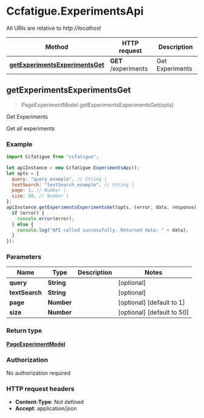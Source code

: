 # Ccfatigue.ExperimentsApi

All URIs are relative to _http://localhost_

| Method                                                                             | HTTP request         | Description     |
| ---------------------------------------------------------------------------------- | -------------------- | --------------- |
| [**getExperimentsExperimentsGet**](ExperimentsApi.md#getExperimentsExperimentsGet) | **GET** /experiments | Get Experiments |

## getExperimentsExperimentsGet

> PageExperimentModel getExperimentsExperimentsGet(opts)

Get Experiments

Get all experiments

### Example

```javascript
import Ccfatigue from "ccfatigue";

let apiInstance = new Ccfatigue.ExperimentsApi();
let opts = {
  query: "query_example", // String |
  textSearch: "textSearch_example", // String |
  page: 1, // Number |
  size: 50, // Number |
};
apiInstance.getExperimentsExperimentsGet(opts, (error, data, response) => {
  if (error) {
    console.error(error);
  } else {
    console.log("API called successfully. Returned data: " + data);
  }
});
```

### Parameters

| Name           | Type       | Description | Notes                      |
| -------------- | ---------- | ----------- | -------------------------- |
| **query**      | **String** |             | [optional]                 |
| **textSearch** | **String** |             | [optional]                 |
| **page**       | **Number** |             | [optional] [default to 1]  |
| **size**       | **Number** |             | [optional] [default to 50] |

### Return type

[**PageExperimentModel**](PageExperimentModel.md)

### Authorization

No authorization required

### HTTP request headers

- **Content-Type**: Not defined
- **Accept**: application/json
